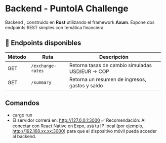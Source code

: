 
# Backend - PuntoIA Challenge

Backend , construido en **Rust** utilizando el framework **Axum**. Expone dos endpoints REST simples con temática financiera.

## 📡 Endpoints disponibles

| Método | Ruta               | Descripción                            |
|--------|--------------------|----------------------------------------|
| GET    | `/exchange-rates` | Retorna tasas de cambio simuladas USD/EUR → COP |
| GET    | `/summary`        | Retorna un resumen de ingresos, gastos y saldo  |


## Comandos
- cargo run
- El servidor correrá en:
http://127.0.0.1:3000
✅ Recomendación: Al conectar con React Native en Expo, usá tu IP local (por ejemplo, http://192.168.xx.xx:3000) para que el dispositivo móvil pueda acceder al backend.
